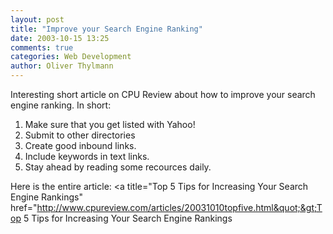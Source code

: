 ```yaml
---
layout: post
title: "Improve your Search Engine Ranking"
date: 2003-10-15 13:25
comments: true
categories: Web Development
author: Oliver Thylmann
---
```



Interesting short article on CPU Review about how to improve your search engine ranking. In short:
1. Make sure that you get listed with Yahoo!
2. Submit to other directories
3. Create good inbound links.
4. Include keywords in text links.
5. Stay ahead by reading some recources daily.

Here is the entire article: &lt;a title=&quot;Top 5 Tips for Increasing Your Search Engine Rankings&quot; href=&quot;http://www.cpureview.com/articles/20031010topfive.html&quot;&gt;Top 5 Tips for Increasing Your Search Engine Rankings


